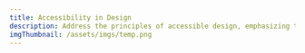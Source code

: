 ```yaml
---
title: Accessibility in Design
description: Address the principles of accessible design, emphasizing the need for inclusivity in digital products.
imgThumbnail: /assets/imgs/temp.png
---
```

